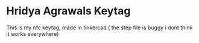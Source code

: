 # Hridya Agrawals Keytag

This is my nfc keytag, made in tinkercad
( the step file is buggy i dont think it works everywhere)
